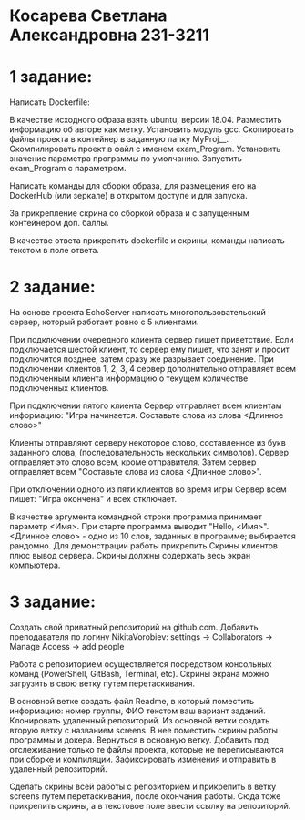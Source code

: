 # Косарева Светлана Александровна­ 231-3211

# 1 задание:

Написать Dockerfile:

В качестве исходного образа взять ubuntu, версии 18.04. 
Разместить информацию об авторе как метку.
Установить модуль gcc.
Скопировать файлы проекта в контейнер в заданную папку MyProj_<Surname>_<Group>.
Скомпилировать проект в файл с именем exam_Program.
Установить значение параметра программы по умолчанию.
Запустить exam_Program c параметром.

Написать команды для сборки образа, для размещения его на DockerHub (или зеркале) в открытом доступе и для запуска.

За прикрепление скрина со сборкой образа и с запущенным контейнером доп. баллы.

В качестве ответа прикрепить dockerfile и скрины, команды написать текстом в поле ответа.

# 2 задание:

На основе проекта EchoServer написать 
многопользовательский сервер, который работает ровно с 5 клиентами.

При подключении очередного клиента сервер пишет приветствие. Если подключается шестой клиент, то сервер ему пишет, что занят и просит подключится позднее, затем сразу же разрывает соединение.
При подключении клиентов 1, 2, 3, 4 сервер дополнительно отправляет всем подключенным клиента информацию о текущем количестве подключенных клиентов.

При подключении пятого клиента Сервер отправляет всем клиентам информацию: "Игра начинается. Составьте слова из слова <Длинное слово>"

Клиенты отправляют серверу некоторое слово, составленное из букв заданного слова, (последовательность нескольких символов).
Сервер отправляет это слово всем, кроме отправителя. Затем сервер отправляет всем "Составьте слова из слова <Длинное слово>".

При отключении одного из пяти клиентов во время игры Сервер всем пишет: "Игра окончена" и всех отключает.

В качестве аргумента командной строки программа принимает параметр <Имя>. При старте программа выводит "Hello, <Имя>".
<Длинное слово> - одно из 10 слов, заданных  в программе; выбирается рандомно.
Для демонстрации работы прикрепить Скрины клиентов плюс вывод сервера. 
Скрины должны содержать весь экран компьютера.

# 3 задание:

Создать свой приватный репозиторий на github.com.
Добавить преподавателя по логину NikitaVorobiev:
settings -> Collaborators -> Manage Access -> add people

Работа с репозиторием осуществляется посредством консольных команд (PowerShell, GitBash, Terminal, etc). 
Скрины экрана можно загрузить в свою ветку путем перетаскивания. 

В основной ветке создать файл Readme, в который поместить информацию:
                              номер группы, ФИО
                              текстом ваш вариант заданий.
Клонировать удаленный репозиторий.
Из основной ветки создать вторую ветку с названием screens. В нее поместить скрины работы программы и докера.
Вернуться в основную ветку. 
Добавить под отслеживание только те файлы проекта, которые не переписываются при сборке и компиляции.
Зафиксировать изменения и отправить в удаленный репозиторий.

Сделать скрины всей работы с репозиторием и прикрепить в ветку screens путем перетаскивания, после окончания работы. Сюда тоже прикрепить скрины, а в текстовое поле ввести ссылку на репозиторий.
